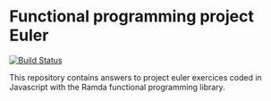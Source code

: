 # Functional programming project Euler

[![Build Status](https://travis-ci.org/Xide/fp-project-euler.svg?branch=master)](https://travis-ci.org/Xide/fp-project-euler)

This repository contains answers to project euler exercices
coded in Javascript with the Ramda functional programming library.

